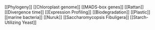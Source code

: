 [[Phylogeny]]
[[Chloroplast genome]]
[[MADS-box genes]]
[[Rattan]]
[[Divergence time]]
[[Expression Profiling]]
[[Biodegradation]]
[[Plastic]]
[[marine bacteria]]
[[Nuruk]]
[[Saccharomycopsis Fibuligera]]
[[Starch-Utilizing Yeast]]

